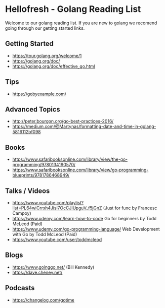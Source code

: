 # Hellofresh - Golang Reading List

Welcome to our golang reading list. If you are new to golang we recomend going through our getting started links.

## Getting Started
- https://tour.golang.org/welcome/1
- https://golang.org/doc/
- https://golang.org/doc/effective_go.html

## Tips
- https://gobyexample.com/

## Advanced Topics
- http://peter.bourgon.org/go-best-practices-2016/
- https://medium.com/@Martynas/formatting-date-and-time-in-golang-5816112bf098

## Books
- https://www.safaribooksonline.com/library/view/the-go-programming/9780134190570/
- https://www.safaribooksonline.com/library/view/go-programming-blueprints/9781786468949/

## Talks / Videos
- https://www.youtube.com/playlist?list=PL64wiCrrxh4Jisi7OcCJIUpguV_f5jGnZ (Just for func by Francesc Campoy) 
- https://www.udemy.com/learn-how-to-code Go for beginners by Todd McLeod  (Paid) 
- https://www.udemy.com/go-programming-language/ Web Development with Go by Todd McLeod (Paid) 
- https://www.youtube.com/user/toddmcleod 

## Blogs 
- https://www.goinggo.net/ (Bill Kennedy)
- https://dave.cheney.net/ 

## Podcasts
- https://changelog.com/gotime 

